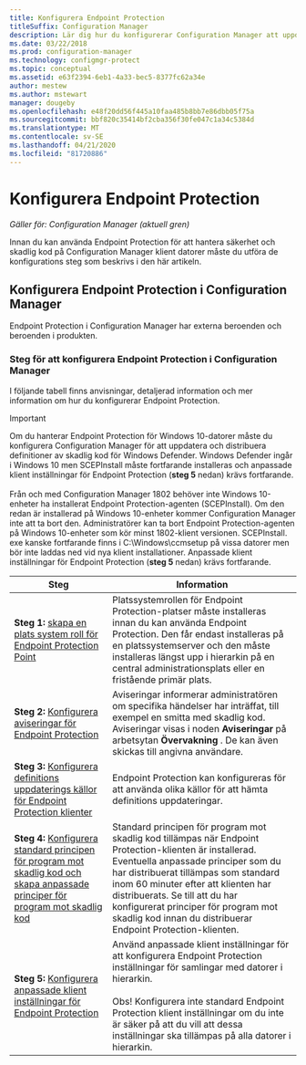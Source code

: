 ```yaml
---
title: Konfigurera Endpoint Protection
titleSuffix: Configuration Manager
description: Lär dig hur du konfigurerar Configuration Manager att uppdatera och distribuera definitioner för skadlig kod för Windows Defender.
ms.date: 03/22/2018
ms.prod: configuration-manager
ms.technology: configmgr-protect
ms.topic: conceptual
ms.assetid: e63f2394-6eb1-4a33-bec5-8377fc62a34e
author: mestew
ms.author: mstewart
manager: dougeby
ms.openlocfilehash: e48f20dd56f445a10faa485b8bb7e86dbb05f75a
ms.sourcegitcommit: bbf820c35414bf2cba356f30fe047c1a34c5384d
ms.translationtype: MT
ms.contentlocale: sv-SE
ms.lasthandoff: 04/21/2020
ms.locfileid: "81720886"
---
```

# <a name="configure-endpoint-protection"></a>Konfigurera Endpoint Protection

*Gäller för: Configuration Manager (aktuell gren)*

Innan du kan använda Endpoint Protection för att hantera säkerhet och skadlig kod på Configuration Manager klient datorer måste du utföra de konfigurations steg som beskrivs i den här artikeln.  

## <a name="how-to-configure-endpoint-protection-in-configuration-manager"></a>Konfigurera Endpoint Protection i Configuration Manager  
 Endpoint Protection i Configuration Manager har externa beroenden och beroenden i produkten.  

### <a name="steps-to-configure-endpoint-protection-in-configuration-manager"></a>Steg för att konfigurera Endpoint Protection i Configuration Manager  
 I följande tabell finns anvisningar, detaljerad information och mer information om hur du konfigurerar Endpoint Protection.  

> [!IMPORTANT]  
>  Om du hanterar Endpoint Protection för Windows 10-datorer måste du konfigurera Configuration Manager för att uppdatera och distribuera definitioner av skadlig kod för Windows Defender. Windows Defender ingår i Windows 10 men SCEPInstall måste fortfarande installeras och anpassade klient inställningar för Endpoint Protection (**steg 5** nedan) krävs fortfarande. </br> </br>
> Från och med Configuration Manager 1802 behöver inte Windows 10-enheter ha installerat Endpoint Protection-agenten (SCEPInstall). Om den redan är installerad på Windows 10-enheter kommer Configuration Manager inte att ta bort den. Administratörer kan ta bort Endpoint Protection-agenten på Windows 10-enheter som kör minst 1802-klient versionen. SCEPInstall. exe kanske fortfarande finns i C:\Windows\ccmsetup på vissa datorer men bör inte laddas ned vid nya klient installationer. Anpassade klient inställningar för Endpoint Protection (**steg 5** nedan) krävs fortfarande. <!--503654-->

|Steg|Information|  
|-----------|-------------|  
|**Steg 1:** [skapa en plats system roll för Endpoint Protection Point](endpoint-protection-site-role.md)|Platssystemrollen för Endpoint Protection-platser måste installeras innan du kan använda Endpoint Protection. Den får endast installeras på en platssystemserver och den måste installeras längst upp i hierarkin på en central administrationsplats eller en fristående primär plats. |  
|**Steg 2:** [Konfigurera aviseringar för Endpoint Protection](endpoint-configure-alerts.md)|Aviseringar informerar administratören om specifika händelser har inträffat, till exempel en smitta med skadlig kod. Aviseringar visas i noden **Aviseringar** på arbetsytan **Övervakning** . De kan även skickas till angivna användare. |  
|**Steg 3:** [Konfigurera definitions uppdaterings källor för Endpoint Protection klienter](endpoint-definition-updates.md)|Endpoint Protection kan konfigureras för att använda olika källor för att hämta definitions uppdateringar. |  
|**Steg 4:** [Konfigurera standard principen för program mot skadlig kod och skapa anpassade principer för program mot skadlig kod](endpoint-antimalware-policies.md)|Standard principen för program mot skadlig kod tillämpas när Endpoint Protection-klienten är installerad. Eventuella anpassade principer som du har distribuerat tillämpas som standard inom 60 minuter efter att klienten har distribuerats. Se till att du har konfigurerat principer för program mot skadlig kod innan du distribuerar Endpoint Protection-klienten. |  
|**Steg 5:** [Konfigurera anpassade klient inställningar för Endpoint Protection](endpoint-protection-configure-client.md)|Använd anpassade klient inställningar för att konfigurera Endpoint Protection inställningar för samlingar med datorer i hierarkin.<br /><br /> Obs! Konfigurera inte standard Endpoint Protection klient inställningar om du inte är säker på att du vill att dessa inställningar ska tillämpas på alla datorer i hierarkin. |  
